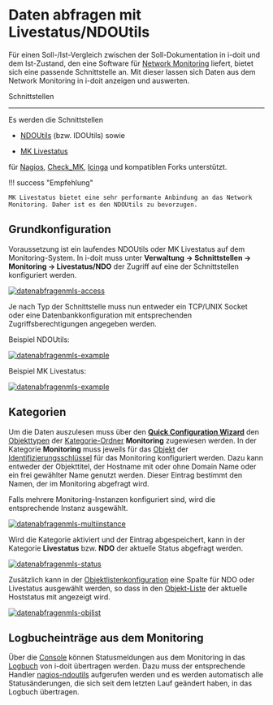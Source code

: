 # Daten abfragen mit Livestatus/NDOUtils

Für einen Soll-/Ist-Vergleich zwischen der Soll-Dokumentation in i-doit und dem Ist-Zustand, den eine Software für [Network Monitoring](../network-monitoring/index.md) liefert, bietet sich eine passende Schnittstelle an. Mit dieser lassen sich Daten aus dem Network Monitoring in i-doit anzeigen und auswerten.  

Schnittstellen  

-----------------

Es werden die Schnittstellen

*   [NDOUtils](https://exchange.nagios.org/directory/Addons/Database-Backends/NDOUtils/details) (bzw. IDOUtils) sowie
    

*   [MK Livestatus](https://mathias-kettner.de/checkmk_livestatus.html)
    

für [Nagios](https://www.nagios.org/), [Check\_MK](https://mathias-kettner.de/check_mk), [Icinga](https://www.icinga.org/) und kompatiblen Forks unterstützt.

  

  
!!! success "Empfehlung"

    MK Livestatus bietet eine sehr performante Anbindung an das Network Monitoring. Daher ist es den NDOUtils zu bevorzugen.

Grundkonfiguration
------------------

Voraussetzung ist ein laufendes NDOUtils oder MK Livestatus auf dem Monitoring-System. In i-doit muss unter **Verwaltung → Schnittstellen → Monitoring → Livestatus/NDO** der Zugriff auf eine der Schnittstellen konfiguriert werden.

[![datenabfragenmls-access](../../assets/images/de/automatisierung-und-integration/network-monitoring/livestatus/1-nm.png)](../../assets/images/de/automatisierung-und-integration/network-monitoring/livestatus/1-nm.png)


Je nach Typ der Schnittstelle muss nun entweder ein TCP/UNIX Socket oder eine Datenbankkonfiguration mit entsprechenden Zugriffsberechtigungen angegeben werden.

Beispiel NDOUtils:

[![datenabfragenmls-example](../../assets/images/de/automatisierung-und-integration/network-monitoring/livestatus/2-nm.png)](../../assets/images/de/automatisierung-und-integration/network-monitoring/livestatus/2-nm.png)

Beispiel MK Livestatus:

[![datenabfragenmls-example](../../assets/images/de/automatisierung-und-integration/network-monitoring/livestatus/3-nm.png)](../../assets/images/de/automatisierung-und-integration/network-monitoring/livestatus/3-nm.png)

Kategorien
----------

Um die Daten auszulesen muss über den **[Quick Configuration Wizard](../../grundlagen/zurodnung-von-kategorien-zu-objekttypen.md)** den [Objekttypen](../../grundlagen/struktur-it-dokumentation.md) der [Kategorie-Ordner](../../grundlagen/struktur-it-dokumentation.md) **Monitoring** zugewiesen werden. In der Kategorie **Monitoring** muss jeweils für das [Objekt](../../grundlagen/struktur-it-dokumentation.md) der [Identifizierungsschlüssel](../../grundlagen/eindeutige-referenzierungen.md) für das Monitoring konfiguriert werden. Dazu kann entweder der Objekttitel, der Hostname mit oder ohne Domain Name oder ein frei gewählter Name genutzt werden. Dieser Eintrag bestimmt den Namen, der im Monitoring abgefragt wird.

Falls mehrere Monitoring-Instanzen konfiguriert sind, wird die entsprechende Instanz ausgewählt.

[![datenabfragenmls-multiinstance](../../assets/images/de/automatisierung-und-integration/network-monitoring/livestatus/4-nm.png)](../../assets/images/de/automatisierung-und-integration/network-monitoring/livestatus/4-nm.png)

Wird die Kategorie aktiviert und der Eintrag abgespeichert, kann in der Kategorie **Livestatus** bzw. **NDO** der aktuelle Status abgefragt werden.

[![datenabfragenmls-status](../../assets/images/de/automatisierung-und-integration/network-monitoring/livestatus/5-nm.png)](../../assets/images/de/automatisierung-und-integration/network-monitoring/livestatus/5-nm.png)

Zusätzlich kann in der [Objektlistenkonfiguration](../../grundlagen/objekt-liste/listenansicht-konfigurieren.md) eine Spalte für NDO oder Livestatus ausgewählt werden, so dass in den [Objekt-Liste](../../grundlagen/objekt-liste/index.md) der aktuelle Hoststatus mit angezeigt wird.

[![datenabfragenmls-objlist](../../assets/images/de/automatisierung-und-integration/network-monitoring/livestatus/6-nm.png)](../../assets/images/de/automatisierung-und-integration/network-monitoring/livestatus/6-nm.png)

Logbucheinträge aus dem Monitoring
----------------------------------

Über die [Console](../cli/console/index.md) können Statusmeldungen aus dem Monitoring in das [Logbuch](../../grundlagen/logbuch.md) von i-doit übertragen werden. Dazu muss der entsprechende Handler [nagios-ndoutils](../cli/console/optionen-und-parameter-der-console.md#nagios-ndoutils) aufgerufen werden und es werden automatisch alle Statusänderungen, die sich seit dem letzten Lauf geändert haben, in das Logbuch übertragen.
